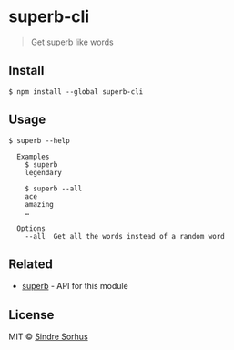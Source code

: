# superb-cli

> Get superb like words


## Install

```
$ npm install --global superb-cli
```


## Usage

```
$ superb --help

  Examples
    $ superb
    legendary

    $ superb --all
    ace
    amazing
    …

  Options
    --all  Get all the words instead of a random word
```


## Related

- [superb](https://github.com/sindresorhus/superb) - API for this module


## License

MIT © [Sindre Sorhus](https://sindresorhus.com)
